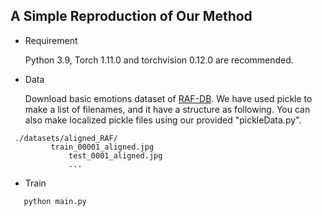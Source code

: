 ## A Simple Reproduction of Our Method

- Requirement

  Python 3.9, Torch 1.11.0 and torchvision 0.12.0 are recommended.

- Data

  Download basic emotions dataset of [RAF-DB](http://www.whdeng.cn/RAF/model1.html#dataset).
  We have used pickle to make a list of filenames, and it have a structure as following.
  You can also make localized pickle files using our provided "pickleData.py".
```
 ./datasets/aligned_RAF/
	     train_00001_aligned.jpg
             test_0001_aligned.jpg
             ...
```

- Train

```
   python main.py
```

